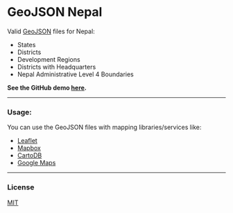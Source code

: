 # GeoJSON Nepal

Valid [GeoJSON](http://geojson.org/) files for Nepal:

* States
* Districts
* Development Regions
* Districts with Headquarters
* Nepal Administrative Level 4 Boundaries

**See the GitHub demo [here](http://mesaugat.github.io/geoJSON-Nepal/).**

---

### Usage:

You can use the GeoJSON files with mapping libraries/services like:

* [Leaflet](http://leafletjs.com/examples/geojson/)
* [Mapbox](https://www.mapbox.com/help/define-geojson/)
* [CartoDB](https://carto.com/blog/github-geojson-and-cartodb)
* [Google Maps](https://developers.google.com/maps/documentation/javascript/datalayer#load_geojson)

---

### License

[MIT](LICENSE.md)
